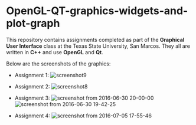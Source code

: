 # OpenGL-QT-graphics-widgets-and-plot-graph

This repository contains assignments completed as part of the **Graphical User Interface** class at the Texas State University, San Marcos.
They all are written in **C++** and use **OpenGL** and **Qt**.

Below are the screenshots of the graphics:
* Assignment 1:
![screenshot9](https://user-images.githubusercontent.com/26471348/36937973-a670597e-1ee0-11e8-9605-6586af7178e0.png)

* Assignment 2:
![screenshot8](https://user-images.githubusercontent.com/26471348/36937982-ced58916-1ee0-11e8-9de3-80eb9cc6608b.jpeg)

* Assignment 3:
![screenshot from 2016-06-30 20-00-00](https://user-images.githubusercontent.com/26471348/36937994-03064aae-1ee1-11e8-97d5-8d9365fac70c.png)
![screenshot from 2016-06-30 19-42-25](https://user-images.githubusercontent.com/26471348/36938006-18132de0-1ee1-11e8-8848-78e43b95fba1.png)

* Assignment 4:
![screenshot from 2016-07-05 17-55-46](https://user-images.githubusercontent.com/26471348/36938028-5c8a9e22-1ee1-11e8-9ded-961ce745ecec.png)
